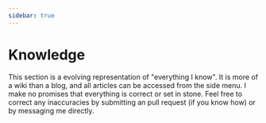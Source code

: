 ```yaml
---
sidebar: true
---
```


# Knowledge

This section is a evolving representation of "everything I know". It is more of a wiki than a blog, and all articles can be accessed from the side menu. I make no promises that everything is correct or set in stone. Feel free to correct any inaccuracies by submitting an pull request (if you know how) or by messaging me directly. 
